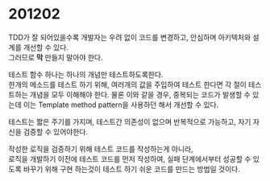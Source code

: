 # 201202

TDD가 잘 되어있을수록 개발자는 우려 없이 코드를 변경하고, 안심하며 아키텍처와 설계를 개선할 수 있다.<br/>
그러므로 **막** 만들지 말아야 한다.

테스트 함수 하나는 하나의 개념만 테스트하도록한다.<br/>
한개의 메소드를 테스트 하기 위해, 여러개의 값을 주입하여 테스트 한다면 각 절이 테스트하는 개념을 모두 이해해야 한다.
물론 이와 같을 경우, 중복되는 코드가 발생할 수 있는데 이는 Template method pattern을 사용하던 해서 개선할 수 있다.

테스트는 짧은 주기를 가지며, 테스트간 의존성이 없으며 반복적으로 가능하고, 자기 자신을 검증할 수 있어야한다.

작성한 로직을 검증하기 위해 테스트 코드를 작성하는게 아니라,<br/>
로직을 개발하기 이전에 테스트 코드를 먼저 작성하여, 실패 단계에서부터 성공할 수 있도록 바꾸기 위해 구현 하는것이 테스트 하기 쉬운 코드를 만드는 방법일 것이다.
